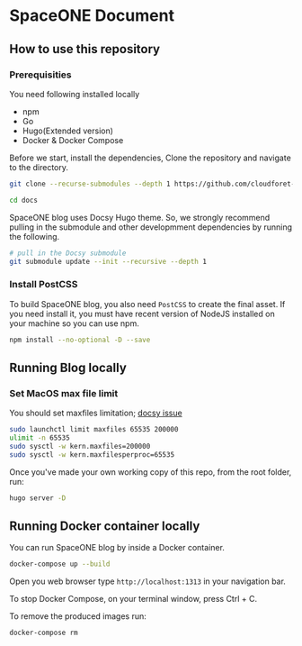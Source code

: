 # SpaceONE Document  

## How to use this repository 

### Prerequisities 


You need following installed locally 

- npm 
- Go 
- Hugo(Extended version)
- Docker & Docker Compose 

Before we start, install the dependencies, Clone the repository and navigate to the directory. 

```bash
git clone --recurse-submodules --depth 1 https://github.com/cloudforet-io/docs

cd docs

```

SpaceONE blog uses Docsy Hugo theme. So, we strongly recommend pulling in the submodule and other developmment dependencies by running the following. 

```bash
# pull in the Docsy submodule
git submodule update --init --recursive --depth 1

```

### Install PostCSS 

To build SpaceONE blog, you also need  `PostCSS` to create the final asset. If you need install it, you must have recent version of NodeJS installed on your machine so you can use npm. 

```bash
npm install --no-optional -D --save
```

## Running Blog locally 

### Set MacOS max file limit

You should set maxfiles limitation; [docsy issue](https://github.com/google/docsy/pull/410/commits/5977e77b27cf42fcfd444ae75444fb92a9aab6f4)

```bash
sudo launchctl limit maxfiles 65535 200000
ulimit -n 65535
sudo sysctl -w kern.maxfiles=200000
sudo sysctl -w kern.maxfilesperproc=65535
```

Once you've made your own working copy of this repo, from the root folder, run: 

```bash
hugo server -D
```

## Running Docker container locally
You can run SpaceONE blog by inside a Docker container. 


```bash 
docker-compose up --build
```

Open you web browser type `http://localhost:1313` in your navigation bar.


To stop Docker Compose, on your terminal window, press Ctrl + C.

To remove the produced images run:

```bash 
docker-compose rm
```
